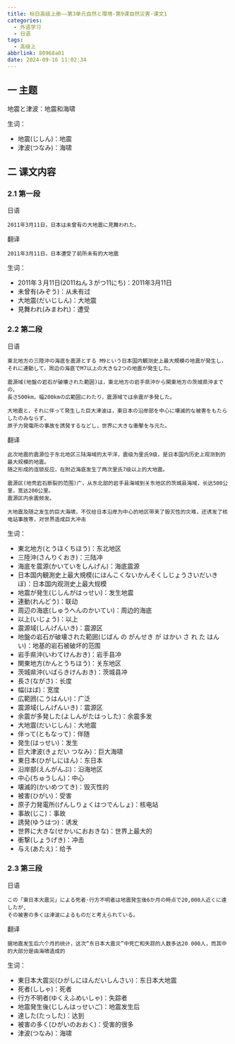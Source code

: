 ```yaml
---
title: 标日高级上册——第3单元自然と環境-第9课自然災害-课文1
categories:
  - 外语学习
  - 日语
tags:
  - 高级上
abbrlink: 80968a01
date: 2024-09-16 11:02:34
---
```

## 一 主题

地震と津波：地震和海啸

<!--more-->

生词：

* 地震(じしん)：地震
* 津波(つなみ)：海啸

## 二  课文内容

### 2.1 第一段

日语

```
2011年3月11日，日本は未曾有の大地震に見舞われた。
```

翻译

```
2011年3月11日，日本遭受了前所未有的大地震
```

生词：

* 2011年３月11日(2011ねん３がつ11にち)：2011年3月11日
* 未曾有(みぞう)：从未有过
* 大地震(だいじしん)：大地震
* 見舞われ(みまわれ)：遭受

### 2.2 第二段

日语

```
東北地方の三陸沖の海底を震源とする M9という日本国内観测史上最大規模の地震が発生し，
それに連動して，周边の海底でM7以上の大きな2つの地震が発生した。

震源域(地盤の岩石が破壊された範囲)は，東北地方の岩手県沖から関東地方の茨城県沖までの，
長さ500km，幅200kmの広範囲にわたり，震源域では余震が多発した。

大地震と，それに伴って発生した巨大津波は，東日本の沿岸部を中心に壊滅的な被害をもたらしたのみならず，
原子力発電所の事故を誘発するなどし，世界に大きな衝擊を与元た。
```

翻译

```
此次地震的震源位于东北地区三陆海域的太平洋，震级为里氏9级，是日本国内历史上观测到的最大规模的地震。
随之形成的连锁反应，在附近海底发生了两次里氏7级以上的大地震。

震源区(地壳岩石断裂的范围)广，从东北部的岩手县海域到关东地区的茨城县海域，长达500公里，宽达200公里。
震源区内余震频发。

大地震及随之发生的巨大海啸，不仅给日本沿岸为中心的地区带来了毁灭性的灾难，还诱发了核电站事故等，对世界造成巨大冲击
```

生词：

* 東北地方(とうほくちほう)：东北地区
* 三陸沖(さんりくおき)：三陆冲
* 海底を震源(かいていをしんげん)：海底震源
* 日本国内観測史上最大規模(にほんこくないかんそくしじょうさいだいきぼ)：日本国内观测史上最大规模
* 地震が発生(じしんがはっせい)：发生地震
* 連動(れんどう)：联动
* 周辺の海底(しゅうへんのかいてい)：周边的海底
* 以上(いじょう)：以上
* 震源域(しんげんいき)：震源区
* 地盤の岩石が破壊された範囲(じばん の がんせき が はかい さ れ た はんい)：地基的岩石被破坏的范围
* 岩手県沖(いわてけんおき)：岩手县冲
* 関東地方(かんとうちほう)：关东地区
* 茨城県沖(いばらきけんおき)：茨城县冲
* 長さ(ながさ)：长度
* 幅(はば)：宽度
* 広範囲(こうはんい)：广泛
* 震源域(しんげんいき)：震源区
* 余震が多発した(よしんがたはっした)：余震多发
* 大地震(だいじしん)：大地震
* 伴って(ともなって)：伴随
* 発生(はっせい)：发生
* 巨大津波(きょだい つなみ)：巨大海啸
* 東日本(ひがしにほん)：东日本
* 沿岸部(えんがんぶ)：沿海地区
* 中心(ちゅうしん)：中心
* 壊滅的(かいめつてき)：毁灭性的
* 被害(ひがい)：受害
* 原子力発電所(げんしりょくはつでんしょ)：核电站
* 事故(じこ)：事故
* 誘発(ゆうはつ)：诱发
* 世界に大きな(せかいにおおきな)：世界上最大的
* 衝撃(しょうげき)：冲击
* 与え(あたえ)：给予

### 2.3 第三段

日语

```
この「東日本大震災」による死者·行方不明者は地震発生後6か月の時点で20,000人近くに達したが,
その被害の多くは津波によるものだと考えられている。
```

翻译

```
据地震发生后六个月的统计，这次“东日本大震灾”中死亡和失踪的人数多达20 000人，而其中的大部分是由海啸造成的
```

生词：

* 東日本大震災(ひがしにほんだいしんさい)：东日本大地震
* 死者(ししゃ)：死者
* 行方不明者(ゆくえふめいしゃ)：失踪者
* 地震発生後(じしんはっせいご)：地震发生后
* 達した(たっした)：达到
* 被害の多く(ひがいのおおく)：受害的很多
* 津波(つなみ)：海啸
